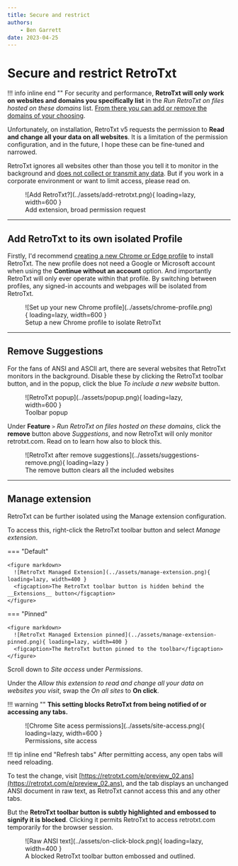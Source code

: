 ```yaml
---
title: Secure and restrict
authors:
    - Ben Garrett
date: 2023-04-25
---
```


# Secure and restrict RetroTxt

!!! info inline end ""
    For security and performance, **RetroTxt will only work on websites and domains you specifically list** in the _Run RetroTxt on files hosted on these domains_ list. [From there you can add or remove the domains of your choosing](/usage/first/#monitor-a-new-website).

Unfortunately, on installation, RetroTxt v5 requests the permission to __Read and change all your data on all websites__. It is a limitation of the permission configuration, and in the future, I hope these can be fine-tuned and narrowed.

RetroTxt ignores all websites other than those you tell it to monitor in the background and [does not collect or transmit any data](/privacy/). But if you work in a corporate environment or want to limit access, please read on.

<figure markdown>
  ![Add RetroTxt?](../assets/add-retrotxt.png){ loading=lazy, width=600 }
  <figcaption>Add extension, broad permission request</figcaption>
</figure>

---

## Add RetroTxt to its own isolated Profile

Firstly, I'd recommend [creating a new Chrome or Edge profile](https://support.google.com/chrome/answer/2364824) to install RetroTxt. The new profile does not need a Google or Microsoft account when using the __Continue without an account__ option. And importantly RetroTxt will only ever operate within that profile. By switching between profiles, any signed-in accounts and webpages will be isolated from RetroTxt.

<figure markdown>
  ![Set up your new Chrome profile](../assets/chrome-profile.png){ loading=lazy, width=600 }
  <figcaption>Setup a new Chrome profile to isolate RetroTxt</figcaption>
</figure>

---

## Remove Suggestions

For the fans of ANSI and ASCII art, there are several websites that RetroTxt monitors in the background. Disable these by clicking the RetroTxt toolbar button, and in the popup, click the blue _To include a new website_ button.

<figure markdown>
  ![RetroTxt popup](../assets/popup.png){ loading=lazy, width=600 }
  <figcaption>Toolbar popup</figcaption>
</figure>

Under __Feature__ `>` _Run RetroTxt on files hosted on these domains_, click the **remove** button above _Suggestions_, and now RetroTxt will only monitor retrotxt.com. Read on to learn how also to block this.

<figure markdown>
  ![RetroTxt after remove suggestions](../assets/suggestions-remove.png){ loading=lazy }
  <figcaption>The remove button clears all the included websites</figcaption>
</figure>

---

## Manage extension

RetroTxt can be further isolated using the Manage extension configuration.

To access this, right-click the RetroTxt toolbar button and select _Manage extension_.

=== "Default"

    <figure markdown>
      ![RetroTxt Managed Extension](../assets/manage-extension.png){ loading=lazy, width=400 }
      <figcaption>The RetroTxt toolbar button is hidden behind the __Extensions__ button</figcaption>
    </figure>

=== "Pinned"

    <figure markdown>
      ![RetroTxt Managed Extension pinned](../assets/manage-extension-pinned.png){ loading=lazy, width=400 }
      <figcaption>The RetroTxt button pinned to the toolbar</figcaption>
    </figure>


Scroll down to _Site access_ under _Permissions_.

Under the _Allow this extension to read and change all your data on websites you visit_, swap the _On all sites_ to __On click__.

!!! warning ""
    **This setting blocks RetroTxt from being notified of or accessing any tabs.**

<figure markdown>
  ![Chrome Site acess permissions](../assets/site-access.png){ loading=lazy, width=600 }
  <figcaption>Permissions, site access</figcaption>
</figure>

!!! tip inline end "Refresh tabs"
    After permitting access, any open tabs will need reloading.

To test the change, visit [https://retrotxt.com/e/preview_02.ans](https://retrotxt.com/e/preview_02.ans), and the tab displays an unchanged ANSI document in raw text, as RetroTxt cannot access this and any other tabs.

But the __RetroTxt toolbar button is subtly highlighted and embossed to signify it is blocked__. Clicking it permits RetroTxt to access retrotxt.com temporarily for the browser session.

<figure markdown>
  ![Raw ANSI text](../assets/on-click-block.png){ loading=lazy, width=400 }
  <figcaption>A blocked RetroTxt toolbar button embossed and outlined.</figcaption>
</figure>